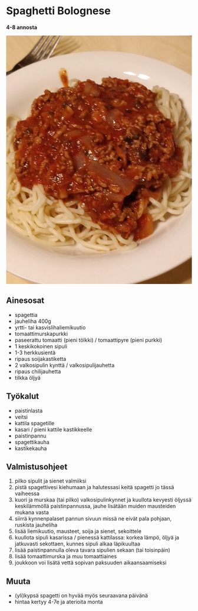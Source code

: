 # Spaghetti Bolognese 

**4-8 annosta**

![tarjoiluehdotus](https://github.com/luumut/luumucookbook/blob/master/media/bolognese.jpg?raw=true)


## Ainesosat

- spagettia
- jauheliha 400g
- yrtti- tai kasvislihaliemikuutio
- tomaattimurskapurkki
- paseerattu tomaatti (pieni tölkki) / tomaattipyre (pieni purkki)
- 1 keskikokoinen sipuli
- 1-3 herkkusientä
- ripaus soijakastiketta
- 2 valkosipulin kynttä / valkosipulijauhetta
- ripaus chilijauhetta
- tilkka öljyä


## Työkalut

- paistinlasta
- veitsi
- kattila spagetille
- kasari / pieni kattile kastikkeelle
- paistinpannu
- spagettikauha
- kastikekauha


## Valmistusohjeet

1. pilko sipulit ja sienet valmiiksi
2. pistä spagettivesi kiehumaan ja halutessasi keitä spagetti jo tässä vaiheessa
3. kuori ja murskaa (tai pilko) valkosipulinkynnet ja kuullota kevyesti öljyssä keskilämmöllä paistinpannussa, jauhe lisätään muiden mausteiden mukana vasta
4. siirrä kynnenpalaset pannun sivuun missä ne eivät pala pohjaan, ruskista jauheliha
5. lisää liemikuutio, mausteet, soija ja sienet, sekoittele
6. kuullota sipuli kasarissa / pienessä kattilassa: korkea lämpö, öljyä ja jatkuvasti sekottaen, kunnes sipuli alkaa läpikuultaa
7. lisää paistinpannulla oleva tavara sipulien sekaan (tai toisinpäin)
8. lisää tomaattimurska ja muu tomaattiaines
9. joukkoon voi lisätä vettä sopivan paksuuden aikaansaamiseksi



## Muuta

- (yli)kypsä spagetti on hyvää myös seuraavana päivänä
- hintaa kertyy 4-7e ja aterioita monta


